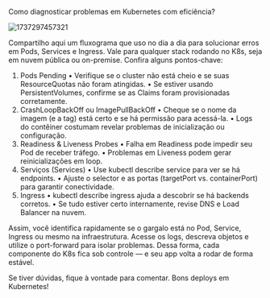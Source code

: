 Como diagnosticar problemas em Kubernetes com eficiência?


![1737297457321](https://github.com/user-attachments/assets/c98e9e27-ec68-45fb-896e-8c535cc878d8)




Compartilho aqui um fluxograma que uso no dia a dia para solucionar erros em Pods, Services e Ingress. Vale para qualquer stack rodando no K8s, seja em nuvem pública ou on-premise. Confira alguns pontos-chave:
 1. Pods Pending
 • Verifique se o cluster não está cheio e se suas ResourceQuotas não foram atingidas.
 • Se estiver usando PersistentVolumes, confirme se as Claims foram provisionadas corretamente.
 2. CrashLoopBackOff ou ImagePullBackOff
 • Cheque se o nome da imagem (e a tag) está certo e se há permissão para acessá-la.
 • Logs do contêiner costumam revelar problemas de inicialização ou configuração.
 3. Readiness & Liveness Probes
 • Falha em Readiness pode impedir seu Pod de receber tráfego.
 • Problemas em Liveness podem gerar reinicializações em loop.
 4. Serviços (Services)
 • Use kubectl describe service <service> para ver se há endpoints.
 • Ajuste o selector e as portas (targetPort vs. containerPort) para garantir conectividade.
 5. Ingress
 • kubectl describe ingress <ingress> ajuda a descobrir se há backends corretos.
 • Se tudo estiver certo internamente, revise DNS e Load Balancer na nuvem.

Assim, você identifica rapidamente se o gargalo está no Pod, Service, Ingress ou mesmo na infraestrutura. Acesse os logs, descreva objetos e utilize o port-forward para isolar problemas. Dessa forma, cada componente do K8s fica sob controle — e seu app volta a rodar de forma estável.

Se tiver dúvidas, fique à vontade para comentar. Bons deploys em Kubernetes!
